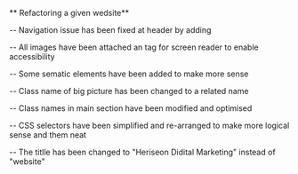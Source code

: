 ** Refactoring a given wedsite**

-- Navigation issue has been fixed at header by adding <nav>

-- All images have been attached an <alt> tag for screen reader to enable accessibility

-- Some sematic elements have been added to make more sense

-- Class name of big picture has been changed to a related name

-- Class names in main section have been modified and optimised

-- CSS selectors have been simplified and re-arranged to make more logical sense and them neat

-- The titlle has been changed to "Heriseon Didital Marketing" instead of "website"


